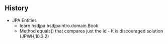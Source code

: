 ## History

* JPA Entities
    * learn.hsdjpa.hsdjpaintro.domain.Book
    * Method equals() that compares just the id - It is discouraged solution (JPWH,10.3.2)
